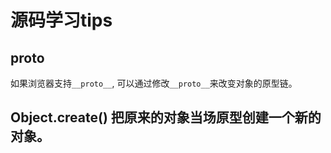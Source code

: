 # 源码学习tips

## __proto__

如果浏览器支持`__proto__`, 可以通过修改`__proto__`来改变对象的原型链。

## Object.create() 把原来的对象当场原型创建一个新的对象。
